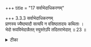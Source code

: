 +++
title = "17 सर्वाभेदाधिकरणम्"

+++
3.3.3 सर्वाभेदाधिकरणम्  
प्राणस्य ज्यैष्ठ्यादौ सत्यपि न वसिष्ठतादयः कथिताः ।  
भेदो रूपविभेदान्नैतत् स्युस्तेऽपि तदितराभेदात् ॥ 23 ॥

<details><summary>टीका</summary>

3.3.3 सर्वाभेदाधिकरणम् The prima facie view is : in regard to the meditation on प्राण the छान्दोग्य and the बृहदारण्यक उपनिषद् mention attributes of being the oldest, best and the richest. But in the नौशीतकी उपनिषद् which too prescribes meditation upon प्राण the attributes of being the richest and so on are not mentioned. Hence there is difference between two meditations. This is not correct. The attributes of being the richest, etc, must be included in the injuction set forth in the नौशीतकी text too as the meditation is common to all the three उपनिषद्-s. Notes : 1. V.i.6. 2. VI. i.7
</details>

